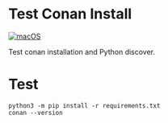 # Test Conan Install

[![macOS](https://github.com/paulocoutinhox/python-test-conan/actions/workflows/macos.yml/badge.svg)](https://github.com/paulocoutinhox/python-test-conan/actions/workflows/macos.yml)

Test conan installation and Python discover.

# Test

```
python3 -m pip install -r requirements.txt
conan --version
```
